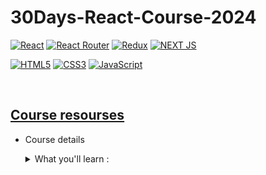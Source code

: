 # 30Days-React-Course-2024

<!-- Icon sections -->

[![React](https://img.shields.io/badge/React-20232A?style=for-the-badge&logo=react&logoColor=61DAFB)](https://reactjs.org/)
[![React Router](https://img.shields.io/badge/React_Router-CA4245?style=for-the-badge&logo=react-router&logoColor=white)](https://reactrouter.com/en/main)
[![Redux](https://img.shields.io/badge/Redux-593D88?style=for-the-badge&logo=redux&logoColor=white)](https://redux.js.org/)
[![NEXT JS](https://img.shields.io/badge/next%20js-000000?style=for-the-badge&logo=nextdotjs&logoColor=white)](https://nextjs.org/)

[![HTML5](https://img.shields.io/badge/-HTML5-F05032?style=for-the-badge&logo=html5&logoColor=ffffff)](https://html.com/)
[![CSS3](https://img.shields.io/badge/-CSS3-007ACC?style=for-the-badge&logo=css3)](https://www.free-css.com/)
[![JavaScript](https://img.shields.io/badge/-JavaScript-%23F7DF1C?style=for-the-badge&logo=javascript&logoColor=000000&labelColor=%23F7DF1C&color=%23FFCE5A)](https://www.javascript.com/)

<br>

<!-- Course resources section -->

## [Course resourses](https://www.udemy.com/course/react-the-complete-guide-incl-redux/)

- Course details
  <details>

    <summary> What you'll learn :</summary>

  - Learn React, Hooks, Redux, React Router, Next.js
  - Manage complex state efficiently with React's Context API & React Redux
  - Learn about routing & route-related data fetching with React Router
  - Build fullstack React apps with NextJS
  - Build multiple demo projects & explore realistic examples
  - Learn all about React Hooks and React Components
  - Build standalone React apps & applications connected to a backend via HTTP
  - Implement user authentication in React apps
  - Get started with React Unit Testing

  </details>

<!-- It's not actually 30Days Of React i just name it so that people will learn React to new which is vite not the old one which is create-react-app -->
